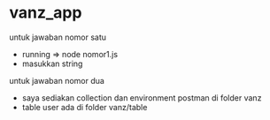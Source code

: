 # vanz_app

untuk jawaban nomor satu
- running => node nomor1.js
- masukkan string

untuk jawaban nomor dua
- saya sediakan collection dan environment postman di folder vanz
- table user ada di folder vanz/table 
